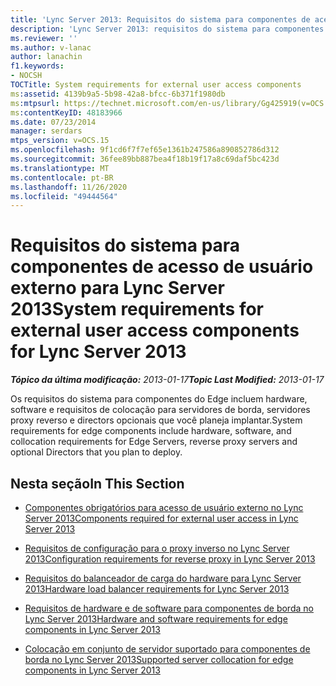 ```yaml
---
title: 'Lync Server 2013: Requisitos do sistema para componentes de acesso de usuário externo'
description: 'Lync Server 2013: requisitos do sistema para componentes de acesso de usuário externo.'
ms.reviewer: ''
ms.author: v-lanac
author: lanachin
f1.keywords:
- NOCSH
TOCTitle: System requirements for external user access components
ms:assetid: 4139b9a5-5b98-42a8-bfcc-6b371f1980db
ms:mtpsurl: https://technet.microsoft.com/en-us/library/Gg425919(v=OCS.15)
ms:contentKeyID: 48183966
ms.date: 07/23/2014
manager: serdars
mtps_version: v=OCS.15
ms.openlocfilehash: 9f1cd6f7f7ef65e1361b247586a890852786d312
ms.sourcegitcommit: 36fee89bb887bea4f18b19f17a8c69daf5bc423d
ms.translationtype: MT
ms.contentlocale: pt-BR
ms.lasthandoff: 11/26/2020
ms.locfileid: "49444564"
---
```

# <a name="system-requirements-for-external-user-access-components-for-lync-server-2013"></a><span data-ttu-id="0f744-103">Requisitos do sistema para componentes de acesso de usuário externo para Lync Server 2013</span><span class="sxs-lookup"><span data-stu-id="0f744-103">System requirements for external user access components for Lync Server 2013</span></span>

<div data-xmlns="http://www.w3.org/1999/xhtml">

<div class="topic" data-xmlns="http://www.w3.org/1999/xhtml" data-msxsl="urn:schemas-microsoft-com:xslt" data-cs="https://msdn.microsoft.com/">

<div data-asp="https://msdn2.microsoft.com/asp">



</div>

<div id="mainSection">

<div id="mainBody"><span data-ttu-id="0f744-104">

<span> </span></span><span class="sxs-lookup"><span data-stu-id="0f744-104">

<span> </span></span></span>

<span data-ttu-id="0f744-105">_**Tópico da última modificação:** 2013-01-17_</span><span class="sxs-lookup"><span data-stu-id="0f744-105">_**Topic Last Modified:** 2013-01-17_</span></span>

<span data-ttu-id="0f744-106">Os requisitos do sistema para componentes do Edge incluem hardware, software e requisitos de colocação para servidores de borda, servidores proxy reverso e directors opcionais que você planeja implantar.</span><span class="sxs-lookup"><span data-stu-id="0f744-106">System requirements for edge components include hardware, software, and collocation requirements for Edge Servers, reverse proxy servers and optional Directors that you plan to deploy.</span></span>

<div>

## <a name="in-this-section"></a><span data-ttu-id="0f744-107">Nesta seção</span><span class="sxs-lookup"><span data-stu-id="0f744-107">In This Section</span></span>

  - [<span data-ttu-id="0f744-108">Componentes obrigatórios para acesso de usuário externo no Lync Server 2013</span><span class="sxs-lookup"><span data-stu-id="0f744-108">Components required for external user access in Lync Server 2013</span></span>](lync-server-2013-components-required-for-external-user-access.md)

  - [<span data-ttu-id="0f744-109">Requisitos de configuração para o proxy inverso no Lync Server 2013</span><span class="sxs-lookup"><span data-stu-id="0f744-109">Configuration requirements for reverse proxy in Lync Server 2013</span></span>](lync-server-2013-configuration-requirements-for-reverse-proxy.md)

  - [<span data-ttu-id="0f744-110">Requisitos do balanceador de carga do hardware para Lync Server 2013</span><span class="sxs-lookup"><span data-stu-id="0f744-110">Hardware load balancer requirements for Lync Server 2013</span></span>](lync-server-2013-hardware-load-balancer-requirements.md)

  - [<span data-ttu-id="0f744-111">Requisitos de hardware e de software para componentes de borda no Lync Server 2013</span><span class="sxs-lookup"><span data-stu-id="0f744-111">Hardware and software requirements for edge components in Lync Server 2013</span></span>](lync-server-2013-hardware-and-software-requirements-for-edge-components.md)

  - [<span data-ttu-id="0f744-112">Colocação em conjunto de servidor suportado para componentes de borda no Lync Server 2013</span><span class="sxs-lookup"><span data-stu-id="0f744-112">Supported server collocation for edge components in Lync Server 2013</span></span>](lync-server-2013-supported-server-collocation-for-edge-components.md)

<span data-ttu-id="0f744-113"></div>

</div>

<span> </span>

</div>

</div>

</span><span class="sxs-lookup"><span data-stu-id="0f744-113"></div>

</div>

<span> </span>

</div>

</div>

</span></span></div>

